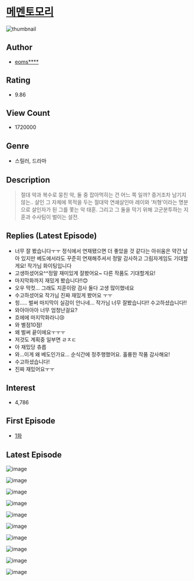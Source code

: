 # [메멘토모리](https://comic.naver.com/bestChallenge/list?titleId=677703)
![thumbnail](https://image-comic.pstatic.net/user_contents_data/challenge_comic/2018/04/12/277591/thumbnail_202x164b87e09b4_a7a0_4045_8ca8_efb6dd656326_00000419.JPEG)

## Author
- [eoms****](https://comic.naver.com/artistTitle?id=277591)

## Rating
- 9.86

## View Count
- 1720000

## Genre
- 스릴러, 드라마

## Description
> 절대 악과 복수로 뭉친 악, 둘 중 잡아먹히는 건 어느 쪽 일까? 증거조차 남기지 않는.. 살인 그 자체에 목적을 두는 절대악 연쇄살인마 레이와 ‘처형’이라는 명분으로 살인자가 된 그를 쫓는 악 태훈. 그리고 그 둘을 막기 위해 고군분투하는 지훈과 수사팀이 벌이는 설전.

## Replies (Latest Episode)
- 너무 잘 봤습니다ㅜㅜ 정식에서 연재됐으면 더 좋았을 것 같다는 아쉬움은 약간 남아 있지만 베도에서라도 꾸준히 연재해주셔서 정말 감사하고 그림자게임도 기대할게요! 작가님 화이팅입니다
- 고생하셨어요^^정말 재미있게 잘봤어요~ 다른 작품도 기대할게요!
- 마지막화까지 재밌게 봤습니다!!😊
- 오우 막컷... 그래도 지훈이랑 검사 둘다 고생 많이했네요
- 수고하셨어요 작가님 진짜 재밌게 봤어요 ㅜㅜ
- 힝..... 벌써 마지막이 실감이 안나네... 작가님 너무 잘봤습니다!! 수고하셨습니다!!
- 와아아아아 너무 엄청난걸요?
- 흐에에 마지막화라니😢
- 와 별점10점!
- 왜 벌써 끝이에요ㅜㅜㅜ
- 저것도 계획중 일부면 ㄹㅈㄷ
- 아 재밌당 츄릅
- 와...이게 왜 베도인가요... 순식간에 정주행했어요. 훌륭한 작품 감사해요!
- 수고하셨습니다!
- 진짜 재밌어요ㅜㅜ

## Interest
- 4,786

## First Episode
- [1화](https://comic.naver.com/bestChallenge/detail?titleId=677703&no=1)

## Latest Episode
![image](https://image-comic.pstatic.net/user_contents_data/challenge_comic/2020/11/04/277591/upload_7363727760703238499.jpeg)

![image](https://image-comic.pstatic.net/user_contents_data/challenge_comic/2020/11/04/277591/upload_7233117869605740900.jpeg)

![image](https://image-comic.pstatic.net/user_contents_data/challenge_comic/2020/11/04/277591/upload_3474299760137418289.jpeg)

![image](https://image-comic.pstatic.net/user_contents_data/challenge_comic/2020/11/04/277591/upload_3472382198134825574.jpeg)

![image](https://image-comic.pstatic.net/user_contents_data/challenge_comic/2020/11/04/277591/upload_3690807880415524449.jpeg)

![image](https://image-comic.pstatic.net/user_contents_data/challenge_comic/2020/11/04/277591/upload_7076670352985253430.jpeg)

![image](https://image-comic.pstatic.net/user_contents_data/challenge_comic/2020/11/04/277591/upload_4048848460830500451.jpeg)

![image](https://image-comic.pstatic.net/user_contents_data/challenge_comic/2020/11/04/277591/upload_3846412947768424752.jpeg)

![image](https://image-comic.pstatic.net/user_contents_data/challenge_comic/2020/11/04/277591/upload_4049355335794897972.jpeg)

![image](https://image-comic.pstatic.net/user_contents_data/challenge_comic/2020/11/04/277591/upload_7089618237011408949.jpeg)
